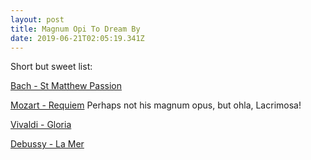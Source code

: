 ```yaml
---
layout: post
title: Magnum Opi To Dream By
date: 2019-06-21T02:05:19.341Z
---
```

Short but sweet list:

[Bach - St Matthew Passion](https://youtu.be/ZwVW1ttVhuQ)

[Mozart - Requiem](https://youtu.be/neDnpgZPPvY) Perhaps not his magnum opus, but ohla, Lacrimosa!

[Vivaldi - Gloria](https://youtu.be/OvZYhxT5Mf8)

[Debussy - La Mer](https://youtu.be/FOCucJw7iT8)



